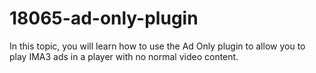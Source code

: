 # 18065-ad-only-plugin
In this topic, you will learn how to use the Ad Only plugin to allow you to play IMA3 ads in a player with no normal video content.
